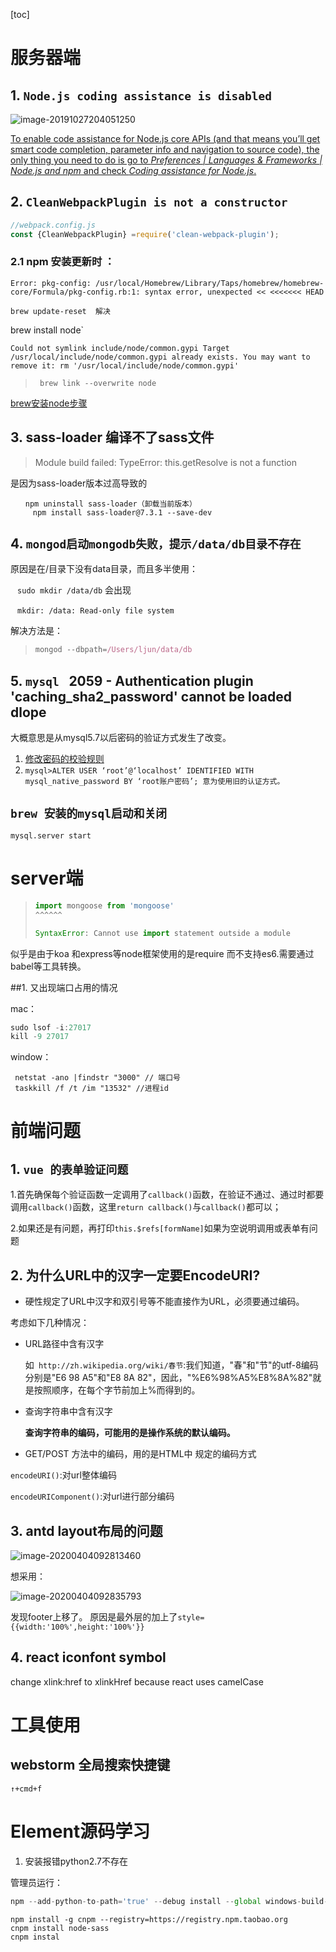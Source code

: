 [toc]

# 服务器端

## 1. `Node.js coding assistance is disabled`

![image-20191027204051250](https://tva1.sinaimg.cn/large/006y8mN6gy1g8d1jfs6nbj30q603s74u.jpg)

[To enable code assistance for Node.js core APIs (and that means you’ll get smart code completion, parameter info and navigation to source code), the only thing you need to do is go to *Preferences | Languages & Frameworks | Node.js and npm* and check *Coding assistance for Node.js*.](https://blog.jetbrains.com/webstorm/2015/11/node-js-coding-assistance-in-webstorm-11/)



## 2. `CleanWebpackPlugin is not a constructor`



```js
//webpack.config.js
const {CleanWebpackPlugin} =require('clean-webpack-plugin');
```



### 2.1 npm 安装更新时  ：

`Error: pkg-config: /usr/local/Homebrew/Library/Taps/homebrew/homebrew-core/Formula/pkg-config.rb:1: syntax error, unexpected << <<<<<<< HEAD`

```shell
brew update-reset  解决
```





brew install node`

`Could not symlink include/node/common.gypi
Target /usr/local/include/node/common.gypi
already exists. You may want to remove it:
  rm '/usr/local/include/node/common.gypi' `

> ` brew link --overwrite node`

[brew安装node步骤](https://lhajh.github.io/mac/2018/11/13/Install-node-with-homebrew.html)



## 3.  sass-loader 编译不了sass文件

> Module build failed: TypeError: this.getResolve is not a function

是因为sass-loader版本过高导致的

```shell
　　npm uninstall sass-loader（卸载当前版本）
	 npm install sass-loader@7.3.1 --save-dev
```



## 4.  `mongod启动mongodb失败，提示/data/db目录不存在`

原因是在/目录下没有data目录，而且多半使用：

​			` sudo mkdir /data/db`  会出现

​		   ` mkdir: /data: Read-only file system`



解决方法是：

> ```js
> mongod --dbpath=/Users/ljun/data/db
> ```

## 5. `mysql ` 2059 - Authentication plugin 'caching_sha2_password' cannot be loaded dlope` `

大概意思是从mysql5.7以后密码的验证方式发生了改变。

1. [修改密码的校验规则](https://blog.csdn.net/hello_world_qwp/article/details/79551789)
2. `mysql>ALTER USER ‘root’@‘localhost’ IDENTIFIED WITH mysql_native_password BY ‘root账户密码’; 意为使用旧的认证方式。`



## `brew 安装的mysql启动和关闭`

`mysql.server start`

# server端

> ```js
> import mongoose from 'mongoose'
> ^^^^^^
> 
> SyntaxError: Cannot use import statement outside a module
> ```

似乎是由于koa 和express等node框架使用的是require 而不支持es6.需要通过babel等工具转换。





##1.  又出现端口占用的情况

mac：

```js
sudo lsof -i:27017
kill -9 27017
```

window：

```shell
 netstat -ano |findstr "3000" // 端口号
 taskkill /f /t /im "13532" //进程id
```















# 前端问题

## 1. `vue 的表单验证问题`

1.首先确保每个验证函数一定调用了`callback()`函数，在验证不通过、通过时都要调用`callback()`函数，这里`return callback()`与`callback()`都可以；

2.如果还是有问题，再打印`this.$refs[formName]`如果为空说明调用或表单有问题





## 2.  为什么URL中的汉字一定要EncodeURI?

* 硬性规定了URL中汉字和双引号等不能直接作为URL，必须要通过编码。

考虑如下几种情况：

* URL路径中含有汉字

  如` http://zh.wikipedia.org/wiki/春节`:我们知道，"春"和"节"的utf-8编码分别是"E6 98 A5"和"E8 8A 82"，因此，"%E6%98%A5%E8%8A%82"就是按照顺序，在每个字节前加上%而得到的。

* 查询字符串中含有汉字

  **查询字符串的编码，可能用的是操作系统的默认编码。**

* GET/POST 方法中的编码，用的是HTML中<meta> 规定的编码方式



`encodeURI()`:对url整体编码

`encodeURIComponent()`:对url进行部分编码





## 3. antd layout布局的问题

![image-20200404092813460](https://tva1.sinaimg.cn/large/00831rSTgy1gdhh8wbbf9j31am0aowi6.jpg)

想采用：

![image-20200404092835793](https://tva1.sinaimg.cn/large/00831rSTgy1gdhh98b3fij30bs07hq2v.jpg)

发现footer上移了。 原因是最外层的<layout>加上了`style={{width:'100%',height:'100%'}}`







##  4. react iconfont symbol

change xlink:href to xlinkHref because react uses camelCase





# 工具使用

## webstorm 全局搜索快捷键

`↑+cmd+f`







# Element源码学习

1. 安装报错python2.7不存在

管理员运行：

```js
npm --add-python-to-path='true' --debug install --global windows-build-tools
```



```
npm install -g cnpm --registry=https://registry.npm.taobao.org
cnpm install node-sass
cnpm instal
```

